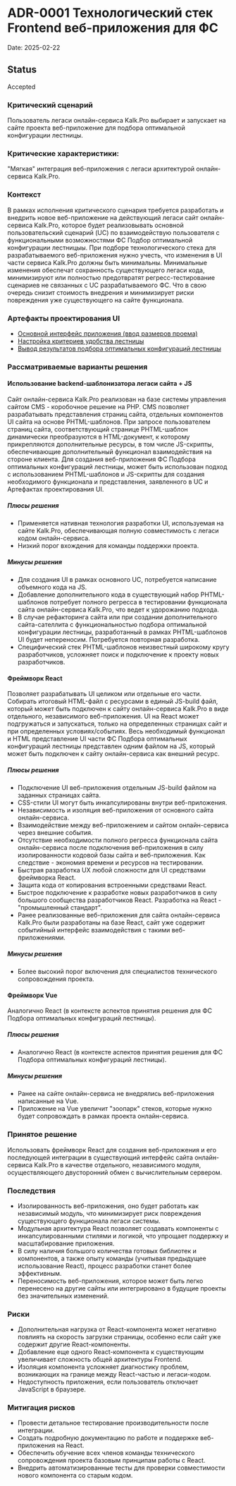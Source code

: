 # ADR-0001 Технологический стек Frontend веб-приложения для ФС

Date: 2025-02-22

## Status
Accepted

### Критический сценарий
Пользователь легаси онлайн-сервиса Kalk.Pro выбирает и запускает на сайте проекта веб-приложение для подбора оптимальной конфигурации лестницы.

### Критические характеристики:
"Мягкая" интеграция веб-приложения с легаси архитектурой онлайн-сервиса Kalk.Pro.

### Контекст
В рамках исполнения критического сценария требуется разработать и внедрить новое веб-приложение на действующий легаси сайт онлайн-сервиса Kalk.Pro, которое будет реализовывать основной пользовательский сценарий (UC) по взаимодействую пользователя с функциональными возможностями ФС Подбор оптимальной конфигурации лестницыы. При подборе технологического стека для разрабатываемого веб-приложения нужно учесть, что изменения в UI части сервиса Kalk.Pro должны быть минимальны. Минимальные изменения обеспечат сохранность существующего легаси кода, минимизируют или полностью предотвратят регресс-тестирование сценариев не связанных с UC разрабатываемого ФС. Что в свою очередь снизит стоимость внедрения и минимизирует риски повреждения уже существующего на сайте функционала.

### Артефакты проектирования UI
* [Основной интерфейс приложения (ввод размеров проема)](/design/ui-templates/opening-sizes-input.png)
* [Настройка критериев удобства лестницы](/design/ui-templates/convenience-criteria-input.png)
* [Вывод результатов подбора оптимальных конфигураций лестницы](/design/ui-templates/optimal-configurations-result.png)

### Рассматриваемые варианты решения
#### Использование backend-шаблонизатора легаси сайта + JS
Сайт онлайн-сервиса Kalk.Pro реализован на базе системы управления сайтом CMS - коробочное решение на PHP. CMS позволяет разрабатывать представления страниц сайта, отдельных компонентов UI сайта на основе PHTML-шаблонов. При запросе пользователем страниц сайта, соответствующий странице PHTML-шаблон динамически преобразуются в HTML-документ, к которому прикрепляются дополнительные ресурсы, в том числе JS-скрипты, обеспечивающие дополнительный функционал взаимодействия на стороне клиента. Для создания веб-приложения ФС Подбора оптимальных конфигураций лестницы, может быть использован подход с использованием PHTML-шаблонов и JS-скрипты для создания необходимого функционала и представления, заявленного в UC и Артефактах проектирования UI.
##### Плюсы решения
* Применяется нативная технология разработки UI, используемая на сайте Kalk.Pro, обеспечивающая полную совместимость с легаси кодом онлайн-сервиса.
* Низкий порог вхождения для команды поддержки проекта.
##### Минусы решения
* Для создания UI в рамках основного UC, потребуется написание объемного кода на JS.
* Добавление дополнительного кода в существующий набор PHTML-шаблонов потребует полного регресса в тестировании функционала сайта онлайн-сервиса Kalk.Pro, что ведет к удорожанию подхода.
* В случае рефакторинга сайта или при создании дополнительного сайта-сателлита с функциональностью подбора оптимальной конфигурации лестницы, разработанный в рамках PHTML-шаблонов UI будет непереносим. Потребуется повторная разработка.
* Специфический стек PHTML-шаблонов неизвестный широкому кругу разработчиков, усложняет поиск и подключение к проекту новых разработчиков.

#### Фреймворк React
Позволяет разрабатывать UI целиком или отдельные его части. Собирать итоговый HTML-файл с ресурсами в единый JS-build файл, который может быть подключен к сайту онлайн-сервиса Kalk.Pro в виде отдельного, независимого веб-приложения. UI на React может подгружаться и запускаться, только на определенных страницах сайт и при определенных условиях/событиях. Весь необходимый функционал и HTML представление UI части ФС Подбора оптимальных конфигураций лестницы представлен одним файлом на JS, который может быть подключен к сайту онлайн-сервиса как внешний ресурс.
##### Плюсы решения
* Подключение UI веб-приложения отдельным JS-build файлом на заданных страницах сайта.
* CSS-стили UI могут быть инкапсулированы внутри веб-приложения.
* Независимость и изоляция веб-приложения от основного сайта онлайн-сервиса.
* Взаимодействие между веб-приложением и сайтом онлайн-сервиса через внешние события.
* Отсутствие необходимости полного регресса функционала сайта онлайн-сервиса после подключения веб-приложения в силу изолированности кодовой базы сайта и веб-приложения. Как следствие - экономия времени и ресурсов на тестировании.
* Быстрая разработка UX любой сложности для UI средствами фреймворка React.
* Защита кода от копирования встроенными средствами React.
* Быстрое подключение к разработке новых разработчиков в силу большого сообщества разработчиков React. Разработка на React - "промышленный стандарт".
* Ранее реализованные веб-приложения для сайта онлайн-сервиса Kalk.Pro были разработаны на базе React, сайт уже содержит событийный интерфейс взаимодействия с такими веб-приложениями.
##### Минусы решения
* Более высокий порог включения для специалистов технического сопровождения проекта.

#### Фреймворк Vue
Аналогично React (в контексте аспектов принятия решения для ФС Подбора оптимальных конфигураций лестницы).
##### Плюсы решения
* Аналогично React (в контексте аспектов принятия решения для ФС Подбора оптимальных конфигураций лестницы).
##### Минусы решения
* Ранее на сайте онлайн-сервиса не внедрялись веб-приложения написанные на Vue.
* Приложение на Vue увеличит "зоопарк" стеков, которые нужно будет сопровождать в рамках проекта онлайн-сервиса.

### Принятое решение
Использовать фреймворк React для создания веб-приложения и его последующей интеграции в существующий интерфейс сайта онлайн-сервиса Kalk.Pro в качестве отдельного, независимого модуля, осуществляющего двусторонний обмен с вычислительным сервером.

### Последствия
* Изолированность веб-приложения, оно будет работать как независимый модуль, что минимизирует риск повреждения существующего функционала легаси системы.
* Модульная архитектура React позволяет создавать компоненты с инкапсулированными стилями и логикой, что упрощает поддержку и масштабирование приложения.
* В силу наличия большого количества готовых библиотек и компонентов, а также опыту команды (учитывая предыдущее использование React), процесс разработки станет более эффективным.
* Переносимость веб-приложения, которое может быть легко перенесено на другие сайты или интегрировано в будущие проекты без значительных изменений.

### Риски
* Дополнительная нагрузка от React-компонента может негативно повлиять на скорость загрузки страницы, особенно если сайт уже содержит другие React-компоненты.
* Добавление еще одного React-компонента к существующим увеличивает сложность общей архитектуры Frontend.
* Изоляция компонента усложняет диагностику проблем, возникающих на границе между React-частью и легаси-кодом.
* Недоступность приложения, если пользователь отключает JavaScript в браузере.

### Митигация рисков
* Провести детальное тестирование производительности после интеграции.
* Создать подробную документацию по работе и поддержке веб-приложения на React.
* Обеспечить обучение всех членов команды технического сопровождения проекта базовым принципам работы с React.
* Внедрить автоматизированные тесты для проверки совместимости нового компонента со старым кодом.
